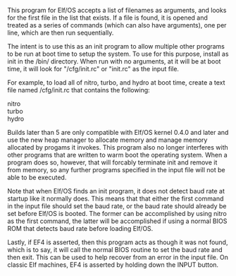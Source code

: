 This program for Elf/OS accepts a list of filenames as arguments, and looks for the first file in the list that exists. If a file is found, it is opened and treated as a series of commands (which can also have arguments), one per line, which are then run sequentially. 

The intent is to use this as an init program to allow multiple other programs to be run at boot time to setup the system. To use for this purpose, install as init in the /bin/ directory. When run with no arguments, at it will be at boot time, it will look for "/cfg/init.rc" or "init.rc" as the input file.

For example, to load all of nitro, turbo, and hydro at boot time, create a text file named /cfg/init.rc that contains the following:

nitro  
turbo  
hydro  

Builds later than 5 are only compatible with Elf/OS kernel 0.4.0 and later and use the new heap manager to allocate memory and manage memory allocated by progams it invokes. This program also no longer interferes with other programs that are written to warm boot the operating system. When a program does so, however, that will forcably terminate init and remove it from memory, so any further programs specified in the input file will not be able to be executed.

Note that when Elf/OS finds an init program, it does not detect baud rate at startup like it normally does. This means that that either the first command in the input file should set the baud rate, or the baud rate should already be set before Elf/OS is booted. The former can be accomplished by using nitro as the first command, the latter will be accomplished if using a normal BIOS ROM that detects baud rate before loading Elf/OS.

Lastly, if EF4 is asserted, then this program acts as though it was not found, which is to say, it will call the normal BIOS routine to set the baud rate and then exit. This can be used to help recover from an error in the input file. On classic Elf machines, EF4 is asserted by holding down the INPUT button.

